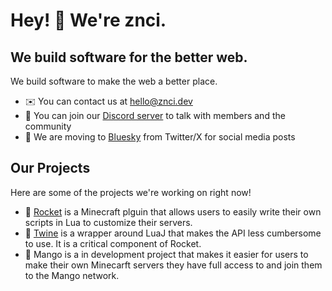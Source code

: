 # Hey! 👋 We're znci.

## We build software for the better web.
We build software to make the web a better place. 
* ✉️ You can contact us at [hello@znci.dev](mailto:hello@znci.dev)
* 💬 You can join our [Discord server](https://discord.gg/keY4zJ9Xq9) to talk with members and the community
* 🦋 We are moving to [Bluesky](https://bsky.app/profile/znci.dev) from Twitter/X for social media posts

## Our Projects
Here are some of the projects we're working on right now!
* 🚀 [Rocket](https://github.com/znci/rocket) is a Minecraft plguin that allows users to easily write their own scripts in Lua to customize their servers.
* 🧵 [Twine](https://github.com/znci/twine) is a wrapper around LuaJ that makes the API less cumbersome to use. It is a critical component of Rocket.
* 🥭 Mango is a in development project that makes it easier for users to make their own Minecarft servers they have full access to and join them to the Mango network.
